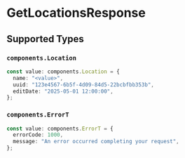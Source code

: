 # GetLocationsResponse


## Supported Types

### `components.Location`

```typescript
const value: components.Location = {
  name: "<value>",
  uuid: "123e4567-6b5f-4d09-84d5-22bcbfbb353b",
  editDate: "2025-05-01 12:00:00",
};
```

### `components.ErrorT`

```typescript
const value: components.ErrorT = {
  errorCode: 1000,
  message: "An error occurred completing your request",
};
```

